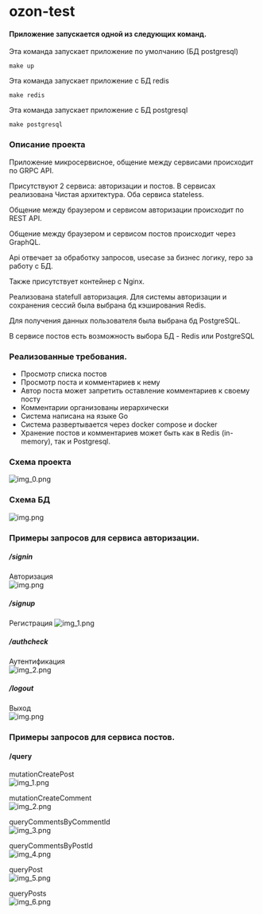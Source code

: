 # ozon-test

#### Приложение запускается одной из следующих команд.
Эта команда запускает приложение по умолчанию (БД postgresql)
```
make up
```

Эта команда запускает приложение с БД redis
```
make redis
```

Эта команда запускает приложение с БД postgresql
```
make postgresql
```

### Описание проекта
Приложение микросервисное, общение между сервисами происходит по GRPC API. 

Присутствуют 2 сервиса: авторизации и постов. В сервисах реализована Чистая архитектура. Оба сервиса stateless.

Общение между браузером и сервисом авторизации происходит по REST API.

Общение между браузером и сервисом постов происходит через GraphQL.

Api отвечает за обработку запросов, usecase за бизнес логику, repo за работу с БД. 

Также присутствует контейнер c Nginx.

Реализована statefull авторизация. Для системы авторизации и сохранения сессий была выбрана бд кэширования Redis. 

Для получения данных пользователя была выбрана бд PostgreSQL.

В сервисе постов есть возможность выбора БД - Redis или PostgreSQL

### Реализованные требования.
 * Просмотр списка постов
 * Просмотр поста и комментариев к нему
 * Автор поста может запретить оставление комментариев к своему посту
 * Комментарии организованы иерархически
 * Система написана на языке Go
 * Система развертывается через docker compose и docker
 * Хранение постов и комментариев может быть как в Redis (in-memory), так и Postgresql.

### Схема проекта
![img_0.png](images/img_7.png)

### Схема БД
![img.png](images/img_8.png)

### Примеры запросов для сервиса авторизации.
##### /signin
Авторизация <br/>
![img.png](images/img_0.png)

##### /signup <br/>
Регистрация
![img_1.png](images/img_01.png)

##### /authcheck
Аутентификация <br/>
![img_2.png](images/img_02.png)

##### /logout
Выход <br/>
![img.png](images/img.png)

### Примеры запросов для сервиса постов.
#### /query
mutationCreatePost <br/>
![img_1.png](images/img_1.png)

mutationCreateComment <br/>
![img_2.png](images/img_2.png)

queryCommentsByCommentId <br/>
![img_3.png](images/img_3.png)

queryCommentsByPostId <br/>
![img_4.png](images/img_4.png)

queryPost <br/>
![img_5.png](images/img_5.png)

queryPosts <br/>
![img_6.png](images/img_6.png)